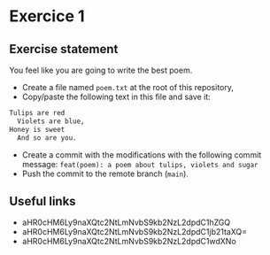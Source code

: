 # Exercice 1

## Exercise statement

You feel like you are going to write the best poem.

- Create a file named `poem.txt` at the root of this repository,
- Copy/paste the following text in this file and save it:

```txt
Tulips are red
  Violets are blue,
Honey is sweet
  And so are you.
```

- Create a commit with the modifications with the following commit message: `feat(poem): a poem about tulips, violets and sugar`
- Push the commit to the remote branch (`main`).

## Useful links

- aHR0cHM6Ly9naXQtc2NtLmNvbS9kb2NzL2dpdC1hZGQ
- aHR0cHM6Ly9naXQtc2NtLmNvbS9kb2NzL2dpdC1jb21taXQ=
- aHR0cHM6Ly9naXQtc2NtLmNvbS9kb2NzL2dpdC1wdXNo
